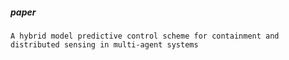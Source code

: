 ##### paper

```
A hybrid model predictive control scheme for containment and distributed sensing in multi-agent systems
```